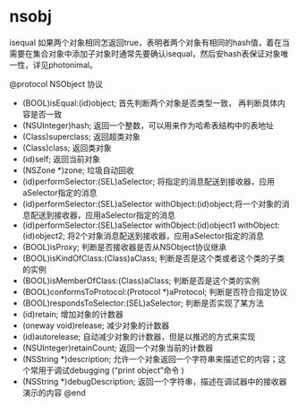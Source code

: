 # nsobj

isequal
如果两个对象相同怎返回true，表明者两个对象有相同的hash值，着在当需要在集合对象中添加子对象时通常先要确认isequal，然后安hash表保证对象唯一性，详见photonimal。

 @protocol NSObject 协议
 - (BOOL)isEqual:(id)object;  首先判断两个对象是否类型一致， 再判断具体内容是否一致
 - (NSUInteger)hash;  返回一个整数，可以用来作为哈希表结构中的表地址
 - (Class)superclass; 返回超类对象
 - (Class)class; 返回类对象
 - (id)self;  返回当前对象
 - (NSZone *)zone; 垃圾自动回收
 - (id)performSelector:(SEL)aSelector; 将指定的消息配送到接收器，应用aSelector指定的消息
 - (id)performSelector:(SEL)aSelector withObject:(id)object;将一个对象的消息配送到接收器，应用aSelector指定的消息
 - (id)performSelector:(SEL)aSelector withObject:(id)object1 withObject:(id)object2;  将2个对象消息配送到接收器，应用aSelector指定的消息
 - (BOOL)isProxy;  判断是否接收器是否从NSObject协议继承
 - (BOOL)isKindOfClass:(Class)aClass; 判断是否是这个类或者这个类的子类的实例
 - (BOOL)isMemberOfClass:(Class)aClass; 判断是否是这个类的实例
 - (BOOL)conformsToProtocol:(Protocol *)aProtocol; 判断是否符合指定协议
 - (BOOL)respondsToSelector:(SEL)aSelector;   判断是否实现了某方法
 - (id)retain; 增加对象的计数器
 - (oneway void)release;  减少对象的计数器
 - (id)autorelease; 自动减少对象的计数器，但是以推迟的方式来实现
 - (NSUInteger)retainCount;  返回一个对象当前的计数器
 - (NSString *)description;  允许一个对象返回一个字符串来描述它的内容；这个常用于调试debugging (“print  object”命令 )
 - (NSString *)debugDescription; 返回一个字符串，描述在调试器中的接收器演示的内容
 @end
